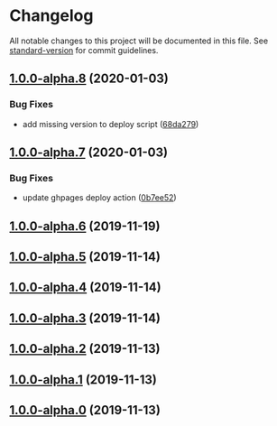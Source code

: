 # Changelog

All notable changes to this project will be documented in this file. See [standard-version](https://github.com/conventional-changelog/standard-version) for commit guidelines.

## [1.0.0-alpha.8](https://github.com/stefanfrede/monkey-bar/compare/v1.0.0-alpha.7...v1.0.0-alpha.8) (2020-01-03)


### Bug Fixes

* add missing version to deploy script ([68da279](https://github.com/stefanfrede/monkey-bar/commit/68da279344872678fb66b7b0585d9fbd31960560))

## [1.0.0-alpha.7](https://github.com/stefanfrede/monkey-bar/compare/v1.0.0-alpha.6...v1.0.0-alpha.7) (2020-01-03)


### Bug Fixes

* update ghpages deploy action ([0b7ee52](https://github.com/stefanfrede/monkey-bar/commit/0b7ee5264748e13e710af309af010ff75afd152e))

## [1.0.0-alpha.6](https://github.com/stefanfrede/monkey-bar/compare/v1.0.0-alpha.5...v1.0.0-alpha.6) (2019-11-19)

## [1.0.0-alpha.5](https://github.com/stefanfrede/monkey-bar/compare/v1.0.0-alpha.4...v1.0.0-alpha.5) (2019-11-14)

## [1.0.0-alpha.4](https://github.com/stefanfrede/monkey-bar/compare/v1.0.0-alpha.3...v1.0.0-alpha.4) (2019-11-14)

## [1.0.0-alpha.3](https://github.com/stefanfrede/monkey-bar/compare/v1.0.0-alpha.2...v1.0.0-alpha.3) (2019-11-14)

## [1.0.0-alpha.2](https://github.com/stefanfrede/monkey-bar/compare/v1.0.0-alpha.1...v1.0.0-alpha.2) (2019-11-13)

## [1.0.0-alpha.1](https://github.com/stefanfrede/monkey-bar/compare/v1.0.0-alpha.0...v1.0.0-alpha.1) (2019-11-13)

## [1.0.0-alpha.0](https://github.com/stefanfrede/monkey-bar/compare/v1.0.0-alpha1...v1.0.0-alpha.0) (2019-11-13)
